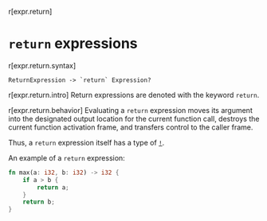 r[expr.return]
# `return` expressions

r[expr.return.syntax]
```grammar,expressions
ReturnExpression -> `return` Expression?
```

r[expr.return.intro]
Return expressions are denoted with the keyword `return`.

r[expr.return.behavior]
Evaluating a `return` expression moves its argument into the designated output location for the current function call, destroys the current function activation frame, and transfers control to the caller frame.

Thus, a `return` expression itself has a type of [`!`](../types/never.md).

An example of a `return` expression:

```rust
fn max(a: i32, b: i32) -> i32 {
    if a > b {
        return a;
    }
    return b;
}
```

